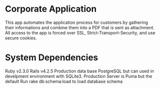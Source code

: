 Corporate Application
==


This app automates the application process for customers by gathering their informations and combine them into a PDF that is sent as attachment. All access to the app is forced over SSL, Strict-Transport-Security, and use secure cookies.


System Dependencies
==
Ruby v2.3.0
Rails v4.2.5
Production data base PostgreSQL but can used in develpment environment with SQLite3.
Production Server is Puma but the default
Run rake db:schema:load to load database schema
